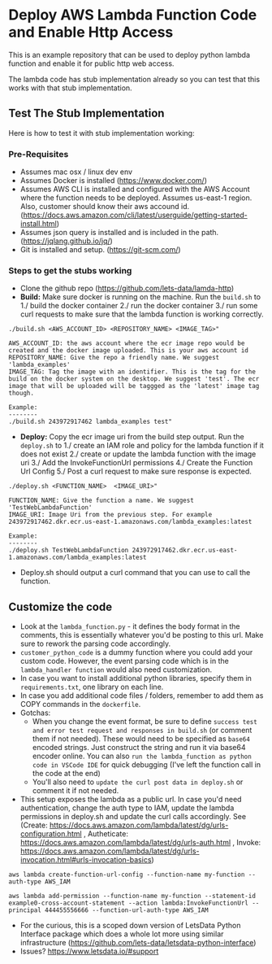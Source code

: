 # Deploy AWS Lambda Function Code and Enable Http Access
This is an example repository that can be used to deploy python lambda function and enable it for public http web access. 

The lambda code has stub implementation already so you can test that this works with that stub implementation. 

## Test The Stub Implementation
Here is how to test it with stub implementation working:

### Pre-Requisites
* Assumes mac osx / linux dev env
* Assumes Docker is installed (https://www.docker.com/)
* Assumes AWS CLI is installed and configured with the AWS Account where the function needs to be deployed. Assumes us-east-1 region. Also, customer should know their aws accound id.  (https://docs.aws.amazon.com/cli/latest/userguide/getting-started-install.html)
* Assumes json query is installed and is included in the path. (https://jqlang.github.io/jq/)
* Git is installed and setup. (https://git-scm.com/)

### Steps to get the stubs working
* Clone the github repo (https://github.com/lets-data/lamda-http)
* **Build:** Make sure docker is running on the machine. Run the ```build.sh``` to 1./ build the docker container 2./ run the docker container 3./ run some curl requests to make sure that the lambda function is working correctly. 
```
./build.sh <AWS_ACCOUNT_ID> <REPOSITORY_NAME> <IMAGE_TAG>"

AWS_ACCOUNT_ID: the aws account where the ecr image repo would be created and the docker image uploaded. This is your aws account id
REPOSITORY_NAME: Give the repo a friendly name. We suggest 'lambda_examples'
IMAGE_TAG: Tag the image with an identifier. This is the tag for the build on the docker system on the desktop. We suggest 'test'. The ecr image that will be uploaded will be taggged as the 'latest' image tag though. 

Example:
--------
./build.sh 243972917462 lambda_examples test"
```
* **Deploy:** Copy the ecr image uri from the build step output. Run the ```deploy.sh``` to 1./ create an IAM role and policy for the lambda function if it does not exist 2./ create or update the lambda function with the image uri 3./ Add the InvokeFunctionUrl permissions 4./ Create the Function Url Config 5./ Post a curl request to make sure response is expected.  
```
./deploy.sh <FUNCTION_NAME>  <IMAGE_URI>"
    
FUNCTION_NAME: Give the function a name. We suggest 'TestWebLambdaFunction'
IMAGE_URI: Image Uri from the previous step. For example 243972917462.dkr.ecr.us-east-1.amazonaws.com/lambda_examples:latest

Example:
--------
./deploy.sh TestWebLambdaFunction 243972917462.dkr.ecr.us-east-1.amazonaws.com/lambda_examples:latest
```
* Deploy.sh should output a curl command that you can use to call the function. 

## Customize the code 
* Look at the ```lambda_function.py``` - it defines the body format in the comments, this is essentially whatever you'd be posting to this url. Make sure to rework the parsing code accordingly. 
* ```customer_python_code``` is a dummy function where you could add your custom code. However, the event parsing code which is in the ```lambda_handler function``` would also need customization. 
* In case you want to install additional python libraries, specify them in ```requirements.txt```, one library on each line. 
* In case you add additional code files / folders, remember to add them as COPY commands in the ```dockerfile```. 
* Gotchas:
  * When you change the event format, be sure to define `success test and error test request and responses in build.sh` (or comment them if not needed). These would need to be specified as `base64` encoded strings. Just construct the string and run it via  base64 encoder online. You can also `run the lambda_function as python code in VSCode IDE` for quick debugging (I've left the function call in the code at the end)
  * You'll also need to `update the curl post data in deploy.sh` or comment it if not needed. 
* This setup exposes the lambda as a public url. In case you'd need authentication, change the auth type to IAM, update the lambda permissions in deploy.sh and update the curl calls accordingly. See (Create: https://docs.aws.amazon.com/lambda/latest/dg/urls-configuration.html , Autheticate: https://docs.aws.amazon.com/lambda/latest/dg/urls-auth.html , Invoke: https://docs.aws.amazon.com/lambda/latest/dg/urls-invocation.html#urls-invocation-basics)
```
aws lambda create-function-url-config --function-name my-function --auth-type AWS_IAM

aws lambda add-permission --function-name my-function --statement-id example0-cross-account-statement --action lambda:InvokeFunctionUrl --principal 444455556666 --function-url-auth-type AWS_IAM
```
* For the curious, this is a scoped down version of LetsData Python Interface package which does a whole lot more using similar infrastructure (https://github.com/lets-data/letsdata-python-interface)
* Issues? https://www.letsdata.io/#support